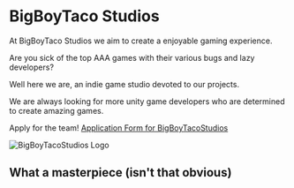 # BigBoyTaco Studios

At BigBoyTaco Studios we aim to create a enjoyable gaming experience.

Are you sick of the top AAA games with their various bugs and lazy developers?

Well here we are, an indie game studio devoted to our projects.

We are always looking for more unity game developers who are determined to create amazing games.

Apply for the team! [Application Form for BigBoyTacoStudios](https://docs.google.com/forms/d/e/1FAIpQLSdyemEPovRbxOTL7I-UHOYrGblIZU5K12ZJpXLh6p0DJLUFJQ/viewform?usp=sf_link)

![BigBoyTacoStudios Logo](https://bigboytacostudios.github.io/images/Logo.png)

## What a masterpiece (isn't that obvious)
